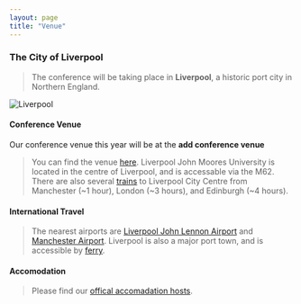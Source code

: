 ```yaml
---
layout: page
title: "Venue"
---
```


### The City of Liverpool

>The conference will be taking place in **Liverpool**, a historic port city in Northern England.

![Liverpool]({{ginbobby.github.io}}/assets/img/liverpoolcity.jpg "Liverpool")

#### Conference Venue  
Our conference venue this year will be at the **add conference venue**
>You can find the venue [here](https://maps.app.goo.gl/GRzKjEADuGJPZ7qP6). Liverpool John Moores University is located in the centre of Liverpool, and is accessable via the M62. There are also several [trains](https://www.thetrainline.com/uk) to Liverpool City Centre from Manchester (~1 hour), London (~3 hours), and Edinburgh (~4 hours).

#### International Travel
>The nearest airports are [Liverpool John Lennon Airport](https://www.liverpoolairport.com/) and [Manchester Airport](https://www.manchesterairport.co.uk/). Liverpool is also a major port town, and is accessible by [ferry](https://www.directferries.co.uk/liverpool_ferry.htm#:~:text=Liverpool%20(P%26O%20Ferries%20terminal)%20The,ferry%20terminal%20at%20Gladstone%20Dock.).

#### Accomodation
>Please find our [offical accomadation hosts](https://liverpoolcvbres.bzon.uk/event/asab-spring-conference-2025).
